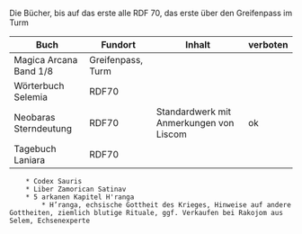 
Die Bücher, bis auf das erste alle RDF 70, das erste über den Greifenpass im Turm

|Buch|Fundort|Inhalt|verboten|
|---|---|---|---|
|Magica Arcana Band 1/8|Greifenpass, Turm|||
|Wörterbuch Selemia|RDF70|||
|Neobaras Sterndeutung|RDF70|Standardwerk mit Anmerkungen von Liscom| ok |
|Tagebuch Laniara|RDF70| 
		* Codex Sauris
		* Liber Zamorican Satinav
		* 5 arkanen Kapitel H'ranga 
			* H’ranga, echsische Gottheit des Krieges, Hinweise auf andere Gottheiten, ziemlich blutige Rituale, ggf. Verkaufen bei Rakojom aus Selem, Echsenexperte
